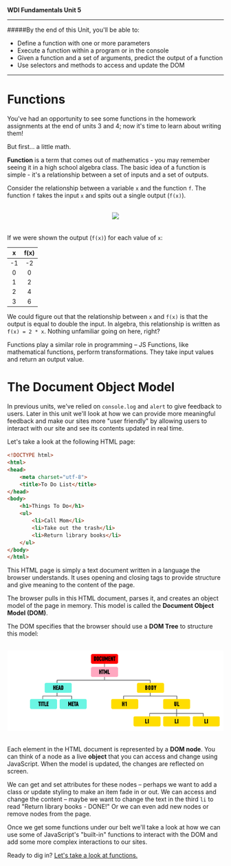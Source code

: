 **WDI Fundamentals Unit 5**

---

#####By the end of this Unit, you'll be able to:
* Define a function with one or more parameters
* Execute a function within a program or in the console
* Given a function and a set of arguments, predict the output of a function
* Use selectors and methods to access and update the DOM

---

# Functions

You've had an opportunity to see some functions in the homework assignments at the end of units 3 and 4; now it's time to learn about writing them!

But first... a little math.

**Function** is a term that comes out of mathematics - you may remember seeing it in a high school algebra class. The basic idea of a function is simple - it's a relationship between a set of inputs and a set of outputs.

Consider the relationship between a variable `x` and the function `f`. The function `f` takes the input `x` and spits out a single output (`f(x)`).

<br>
<center><img src="../assets/chapter5/function.png"></center>
<br>

If we were shown the output (`f(x)`) for each value of `x`:

| x  | f(x) |
|:-: |:-:   |
| -1 | -2   |
| 0  | 0    |
| 1  | 2    |
| 2  | 4    |
| 3  | 6    |

We could figure out that the relationship between `x` and `f(x)` is that the output is equal to double the input.  In algebra, this relationship is written as `f(x) = 2 * x`. Nothing unfamiliar going on here, right?

Functions play a similar role in programming – JS Functions, like mathematical functions, perform transformations. They take input values and return an output value.



# The Document Object Model

In previous units, we've relied on `console.log` and `alert` to give feedback to users. Later in this unit we'll look at how we can provide more meaningful feedback and make our sites more "user friendly" by allowing users to interact with our site and see its contents updated in real time.

Let's take a look at the following HTML page:

```html
<!DOCTYPE html>
<html>
<head>
	<meta charset="utf-8">
	<title>To Do List</title>
</head>
<body>
	<h1>Things To Do</h1>
	<ul>
		<li>Call Mom</li>
		<li>Take out the trash</li>
		<li>Return library books</li>
	</ul>
</body>
</html>
```

This HTML page is simply a text document written in a language the browser understands. It uses opening and closing tags to provide structure and give meaning to the content of the page.

The browser pulls in this HTML document, parses it, and creates an object model of the page in memory. This model is called the **Document Object Model (DOM)**. 

The DOM specifies that the browser should use a **DOM Tree** to structure this model:

<br>
<center><img src="../assets/chapter5/dom.png"></center>
<br>

Each element in the HTML document is represented by a **DOM node**. You can think of a node as a live **object** that you can access and change using JavaScript. When the model is updated, the changes are reflected on screen.

We can get and set attributes for these nodes – perhaps we want to add a class or update styling to make an item fade in or out. We can access and change the content – maybe we want to change the text in the third `li` to read "Return library books - DONE!" Or we can even add new nodes or remove nodes from the page.

Once we get some functions under our belt we'll take a look at how we can use some of JavaScript's "built-in" functions to interact with the DOM and add some more complex interactions to our sites.

Ready to dig in? [Let's take a look at functions.](02_lesson.md)
